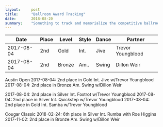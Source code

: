 ```yaml
---
layout:     post
title:      "Ballroom Award Tracking"
date:       2018-08-20
summary:    "Something to track and memorialize the competitive ballroom ribbons I kept over the years."
---
```

<table class="sortable">
 <thead>
   <tr>
     <th>Date</th>
     <th>Place</th>
     <th>Level</th>
     <th>Style</th>
     <th>Dance</th>
     <th>Partner</th>
  </tr>
 </thead>
 <tbody>
   <tr>
    <td>2017-08-04</td>
    <td>2nd</td>
    <td>Gold</td>
    <td>Int.</td>
    <td>Jive</td>
    <td>Trevor Youngblood</td>
  </tr>
  <tr>
    <td>2017-08-04</td>
    <td>2nd</td>
    <td>Bronze</td>
    <td>Am..</td>
    <td>Swing</td>
    <td>Dillon Weir</td>
  </tr>
</tbody>
</table>


Austin Open
2017-08-04: 2nd place in Gold Int. Jive w/Trevor Youngblood
2017-08-04: 2nd place in Bronze Am. Swing w/Dillon Weir



2017-08-04: 2nd place in Silver Int. Foxtrot w/Trevor Youngblood
2017-08-04: 2nd place in Silver Int. Quickstep w/Trevor Youngblood
2017-08-04: 2nd place in Gold Int. Samba w/Trevor Youngblood

Cougar Classic
2018-02-24: 6th place in Silver Int. Rumba with Roe Higgins
2017-11-02: 2nd place in Bronze Am. Swing w/Dillon Weir
